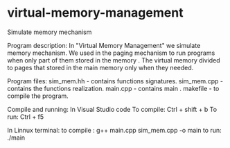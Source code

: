 # virtual-memory-management
Simulate memory mechanism

Program description:
In "Virtual Memory Management" we simulate memory mechanism. We used in the paging mechanism to run programs when only part of them stored in the memory . The virtual memory divided to pages that stored in the main memory  only when they needed.

Program files: 
sim_mem.hh  - contains functions signatures.
sim_mem.cpp - contains the functions realization.
main.cpp - contains main .
makefile - to compile the program.

Compile and running: 
In Visual Studio code
To compile: Ctrl + shift + b 
To run: Ctrl + f5 

In Linnux terminal:
to compile : g++ main.cpp sim_mem.cpp -o main
to run: ./main
